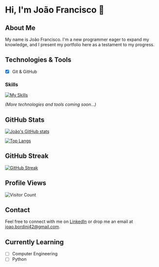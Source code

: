 # Hi, I'm João Francisco 👋

## About Me
My name is João Francisco. I'm a new programmer eager to expand my knowledge, and I present my portfolio here as a testament to my progress.

## Technologies & Tools
- [x] Git & GitHub

### Skills
[![My Skills](https://skillicons.dev/icons?i=c,py,git)](https://skillicons.dev)

*(More technologies and tools coming soon…)*

## GitHub Stats
[![João's GitHub stats](https://github-readme-stats.vercel.app/api?username=JFScripts&show_icons=true&theme=dark&title_color=BB86FC&text_color=FFFFFF&icon_color=BB86FC)](https://github.com/JFScripts)

[![Top Langs](https://github-readme-stats.vercel.app/api/top-langs/?username=JFScripts&theme=dark)](https://github.com/JFScripts/github-readme-stats)

## GitHub Streak

[![GitHub Streak](https://streak-stats.demolab.com?user=JFScripts&theme=dark)](https://git.io/streak-stats)

## Profile Views
![Visitor Count](https://profile-counter.glitch.me/JFScripts/count.svg)

## Contact
Feel free to connect with me on [LinkedIn](https://www.linkedin.com/in/joao-francisco-bordini-ferreira) or drop me an email at [joao.bordini42@gmail.com](mailto:joao.bordini42@gmail.com).

## Currently Learning
- [ ] Computer Engineering
- [ ] Python
